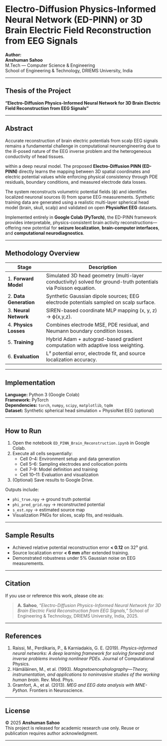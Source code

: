 # **Electro-Diffusion Physics-Informed Neural Network (ED-PINN) or 3D Brain Electric Field Reconstruction from EEG Signals**

**Author:**  
**Anshuman Sahoo**  
M.Tech — Computer Science & Engineering  
School of Engineering & Technology, DRIEMS University, India

---

## Thesis of the Project
**“Electro-Diffusion Physics-Informed Neural Network for 3D Brain Electric Field Reconstruction from EEG Signals”**

---

## Abstract
Accurate reconstruction of brain electric potentials from scalp EEG signals remains a fundamental challenge in computational neuroengineering due to the ill-posed nature of the EEG inverse problem and the heterogeneous conductivity of head tissues.  

within a deep neural model. The proposed **Electro-Diffusion PINN (ED-PINN)** directly learns the mapping between 3D spatial coordinates and electric potential values while enforcing physical consistency through PDE residuals, boundary conditions, and measured electrode data losses.

The system reconstructs volumetric potential fields (ϕ) and identifies localized neuronal sources (I) from sparse EEG measurements. Synthetic training data are generated using a realistic multi-layer spherical head model (brain, skull, scalp) and validated on open **PhysioNet EEG** datasets.  

Implemented entirely in **Google Colab (PyTorch)**, the ED-PINN framework provides interpretable, physics-consistent brain activity reconstructions—offering new potential for **seizure localization**, **brain-computer interfaces**, and **computational neurodiagnostics**.

---

## Methodology Overview
| Stage | Description |
|--------|--------------|
| 1. **Forward Model** | Simulated 3D head geometry (multi-layer conductivity) solved for ground-truth potentials via Poisson equation. |
| 2. **Data Generation** | Synthetic Gaussian dipole sources; EEG electrode potentials sampled on scalp surface. |
| 3. **Neural Network** | SIREN-based coordinate MLP mapping (x, y, z) → ϕ(x,y,z). |
| 4. **Physics Losses** | Combines electrode MSE, PDE residual, and Neumann boundary condition losses. |
| 5. **Training** | Hybrid Adam + autograd-based gradient computation with adaptive loss weighting. |
| 6. **Evaluation** | L² potential error, electrode fit, and source localization accuracy. |

---

## Implementation
**Language:** Python 3 (Google Colab)  
**Framework:** PyTorch  
**Dependencies:** `torch`, `numpy`, `scipy`, `matplotlib`, `tqdm`  
**Dataset:** Synthetic spherical head simulation + PhysioNet EEG (optional)

---

## How to Run
1. Open the notebook `ED_PINN_Brain_Reconstruction.ipynb` in Google Colab.  
2. Execute all cells sequentially:  
   - Cell 0–4: Environment setup and data generation  
   - Cell 5–6: Sampling electrodes and collocation points  
   - Cell 7–9: Model definition and training  
   - Cell 10–11: Evaluation and visualization  
3. (Optional) Save results to Google Drive.  

Outputs include:
- `phi_true.npy` → ground truth potential  
- `phi_pred_grid.npy` → reconstructed potential  
- `s_est.npy` → estimated source map  
- Visualization PNGs for slices, scalp fits, and residuals.

---

## Sample Results
- Achieved relative potential reconstruction error **< 0.12** on 32³ grid.  
- Source localization error **< 6 mm** after extended training.  
- Demonstrated robustness under 5% Gaussian noise on EEG measurements.  

---

## Citation
If you use or reference this work, please cite as:

> **A. Sahoo**, *“Electro-Diffusion Physics-Informed Neural Network for 3D Brain Electric Field Reconstruction from EEG Signals,”* School of Engineering & Technology, DRIEMS University, India, 2025.

---

## References
1. Raissi, M., Perdikaris, P., & Karniadakis, G. E. (2019). *Physics-informed neural networks: A deep learning framework for solving forward and inverse problems involving nonlinear PDEs.* Journal of Computational Physics.  
2. Hämäläinen, M., et al. (1993). *Magnetoencephalography—Theory, instrumentation, and applications to noninvasive studies of the working human brain.* Rev. Mod. Phys.  
3. Gramfort, A., et al. (2013). *MEG and EEG data analysis with MNE-Python.* Frontiers in Neuroscience.  

---

## License
© 2025 **Anshuman Sahoo**  
This project is released for academic research use only. Reuse or publication requires author acknowledgment.

---
